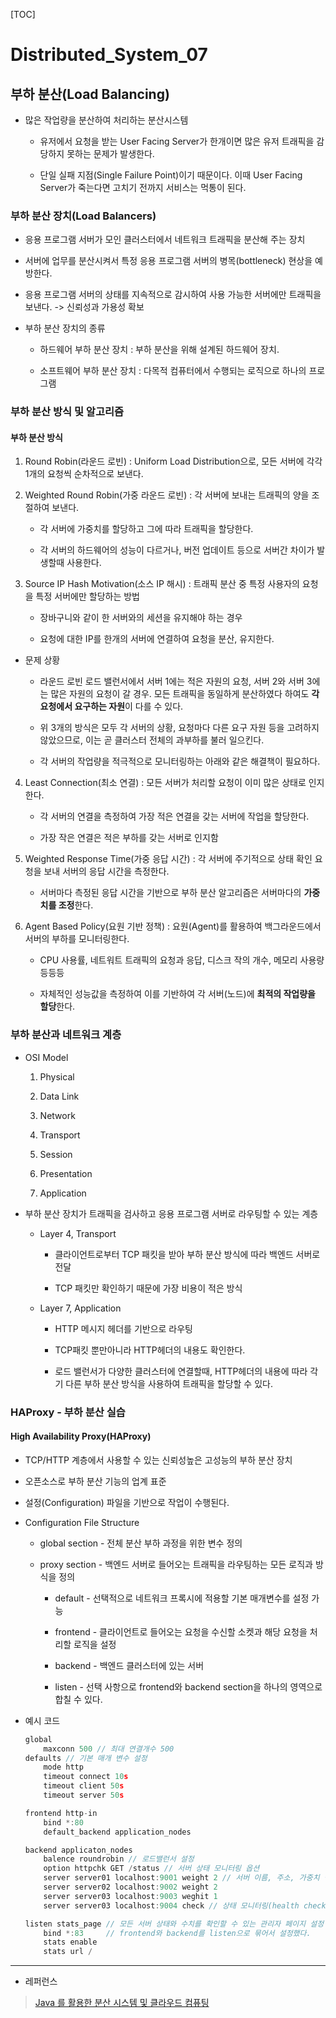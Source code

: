 [TOC]

# Distributed_System_07

## 부하 분산(Load Balancing)

- 많은 작업량을 분산하여 처리하는 분산시스템
  
  - 유저에서 요청을 받는 User Facing Server가 한개이면 많은 유저 트래픽을 감당하지 못하는 문제가 발생한다.
  
  - 단일 실패 지점(Single Failure Point)이기 때문이다. 이때 User Facing Server가 죽는다면 고치기 전까지 서비스는 먹통이 된다.

### 부하 분산 장치(Load Balancers)

- 응용 프로그램 서버가 모인 클러스터에서 네트워크 트래픽을 분산해 주는 장치

- 서버에 업무를 분산시켜서 특정 응용 프로그램 서버의 병목(bottleneck) 현상을 예방한다.

- 응용 프로그램 서버의 상태를 지속적으로 감시하여 사용 가능한 서버에만 트래픽을 보낸다. -> 신뢰성과 가용성 확보

- 부하 분산 장치의 종류
  
  - 하드웨어 부하 분산 장치 : 부하 분산을 위해 설계된 하드웨어 장치. 
  
  - 소프트웨어 부하 분산 장치 : 다목적 컴퓨터에서 수행되는 로직으로 하나의 프로그램

### 부하 분산 방식 및 알고리즘

#### 부하 분산 방식

1. Round Robin(라운드 로빈) : Uniform Load Distribution으로, 모든 서버에 각각 1개의 요청씩 순차적으로 보낸다.

2. Weighted Round Robin(가중 라운드 로빈) : 각 서버에 보내는 트래픽의 양을 조절하여 보낸다.
   
   - 각 서버에 가중치를 할당하고 그에 따라 트래픽을 할당한다.
   
   - 각 서버의 하드웨어의 성능이 다르거나, 버전 업데이트 등으로 서버간 차이가 발생할때 사용한다.

3. Source IP Hash Motivation(소스 IP 해시) : 트래픽 분산 중 특정 사용자의 요청을 특정 서버에만 할당하는 방법
   
   - 장바구니와 같이 한 서버와의 세션을 유지해야 하는 경우
   
   - 요청에 대한 IP를 한개의 서버에 연결하여 요청을 분산, 유지한다.
- 문제 상황
  
  - 라운드 로빈 로드 밸런서에서 서버 1에는 적은 자원의 요청, 서버 2와 서버 3에는 많은 자원의 요청이 갈 경우. 모든 트래픽을 동일하게 분산하였다 하여도 **각 요청에서 요구하는 자원**이 다를 수 있다.
  
  - 위 3개의 방식은 모두 각 서버의 상황, 요청마다 다른 요구 자원 등을 고려하지 않았으므로, 이는 곧 클러스터 전체의 과부하를 불러 일으킨다.
  
  - 각 서버의 작업량을 적극적으로 모니터링하는 아래와 같은 해결책이 필요하다.
4. Least Connection(최소 연결) : 모든 서버가 처리할 요청이 이미 많은 상태로 인지한다.
   
   - 각 서버의 연결을 측정하여 가장 적은 연결을 갖는 서버에 작업을 할당한다.
   
   - 가장 작은 연결은 적은 부하를 갖는 서버로 인지함

5. Weighted Response Time(가중 응답 시간) : 각 서버에 주기적으로 상태 확인 요청을 보내 서버의 응답 시간을 측정한다.
   
   - 서버마다 측정된 응답 시간을 기반으로 부하 분산 알고리즘은 서버마다의 **가중치를 조정**한다.

6. Agent Based Policy(요원 기반 정책) : 요원(Agent)를 활용하여 백그라운드에서 서버의 부하를 모니터링한다.
   
   - CPU 사용률, 네트워트 트래픽의 요청과 응답, 디스크 작의 개수, 메모리 사용량 등등등
   
   - 자체적인 성능값을 측정하여 이를 기반하여 각 서버(노드)에 **최적의 작업량을 할당**한다.

### 부하 분산과 네트워크 계층

- OSI Model
  
  
  
  1. Physical
  
  2. Data Link
  
  3. Network
  
  4. Transport
  
  5. Session
  
  6. Presentation
  
  7. Application

- 부하 분산 장치가 트래픽을 검사하고 응용 프로그램 서버로 라우팅할 수 있는 계층
  
  - Layer 4, Transport 
    
    - 클라이언트로부터 TCP 패킷을 받아 부하 분산 방식에 따라 백엔드 서버로 전달
    
    - TCP 패킷만 확인하기 때문에 가장 비용이 적은 방식
  
  - Layer 7, Application
    
    - HTTP 메시지 헤더를 기반으로 라우팅
    
    - TCP패킷 뿐만아니라 HTTP헤더의 내용도 확인한다.
    
    - 로드 밸런서가 다양한 클러스터에 연결할때, HTTP헤더의 내용에 따라 각기 다른 부하 분산 방식을 사용하여 트래픽을 할당할 수 있다.

### HAProxy - 부하 분산 실습

#### High Availability Proxy(HAProxy)

- TCP/HTTP 계층에서 사용할 수 있는 신뢰성높은 고성능의 부하 분산 장치 

- 오픈소스로 부하 분산 기능의 업계 표준 

- 설정(Configuration) 파일을 기반으로 작업이 수행된다.

- Configuration File Structure
  
  - global section - 전체 분산 부하 과정을 위한 변수 정의
  
  - proxy section -  백엔드 서버로 들어오는 트래픽을 라우팅하는 모든 로직과 방식을 정의
    
    - default - 선택적으로 네트워크 프록시에 적용할 기본 매개변수를 설정 가능
    
    - frontend - 클라이언트로 들어오는 요청을 수신할 소켓과 해당 요청을 처리할 로직을 설정
    
    - backend - 백엔드 클러스터에 있는 서버
    
    - listen - 선택 사항으로 frontend와 backend section을 하나의 영역으로 합칠 수 있다.

- 예시 코드
  
  ```c
  global
      maxconn 500 // 최대 연결개수 500
  defaults // 기본 매개 변수 설정 
      mode http
      timeout connect 10s
      timeout client 50s
      timeout server 50s
  
  frontend http-in 
      bind *:80
      default_backend application_nodes
  
  backend applicaton_nodes
      balence roundrobin // 로드밸런서 설정 
      option httpchk GET /status // 서버 상태 모니터링 옵션 
      server server01 localhost:9001 weight 2 // 서버 이름, 주소, 가중치 설정
      server server02 localhost:9002 weight 2
      server server03 localhost:9003 weghit 1
      server server03 localhost:9004 check // 상태 모니터링(health check)할 서버 설정
  
  listen stats_page // 모든 서버 상태와 수치를 확인할 수 있는 관리자 페이지 설정
      bind *:83     // frontend와 backend를 listen으로 묶어서 설정했다.
      stats enable
      stats url / 
  ```

---

- 레퍼런스

> [Java 를 활용한 분산 시스템 및 클라우드 컴퓨팅](https://www.udemy.com/course/java-distributed-system/)
